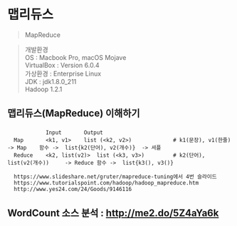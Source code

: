 # 맵리듀스
> MapReduce

> 개발환경<br> 
> OS : Macbook Pro, macOS Mojave<br>
> VirtualBox : Version 6.0.4<br>
> 가상환경 : Enterprise Linux<br>
> JDK : jdk1.8.0_211<br>
> Hadoop 1.2.1

## 맵리듀스(MapReduce) 이해하기
###
                Input   	Output
      Map   	<k1, v1>	list (<k2, v2>)             # k1(문장), v1(한줄)           -> Map    함수 ->  list{k2(단어), v2(개수)}  -> 셔플
      Reduce	<k2, list(v2)>	list (<k3, v3>)         # k2(단어), list(v2(개수))     -> Reduce 함수 ->  list{k3(), v3()}
    
      https://www.slideshare.net/gruter/mapreduce-tuning에서 4번 슬라이드
      https://www.tutorialspoint.com/hadoop/hadoop_mapreduce.htm
      http://www.yes24.com/24/Goods/9146116

## WordCount 소스 분석 : http://me2.do/5Z4aYa6k
